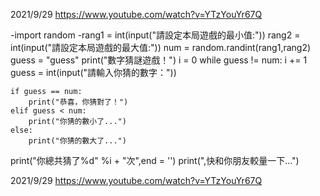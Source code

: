 2021/9/29 https://www.youtube.com/watch?v=YTzYouYr67Q

-import random
-rang1 = int(input("請設定本局遊戲的最小值:"))
rang2 = int(input("請設定本局遊戲的最大值:"))
num = random.randint(rang1,rang2)
guess = "guess"
print("數字猜謎遊戲！")
i = 0
while guess != num:
    i += 1
    guess = int(input("請輸入你猜的數字："))

    if guess == num:
        print("恭喜，你猜對了！")
    elif guess < num:
        print("你猜的數小了...")
    else:
        print("你猜的數大了...")

print("你總共猜了%d" %i + "次",end = '')
print(",快和你朋友較量一下...")

2021/9/29 https://www.youtube.com/watch?v=YTzYouYr67Q
